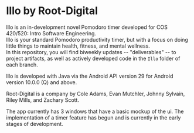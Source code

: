 # Illo by Root-Digital  
Illo is an in-development novel Pomodoro timer developed for COS 420/520: Intro Software Engineering.  
Illo is your standard Pomodoro productivity timer, but with a focus on doing little things to maintain health, fitness, and mental wellness.  
In this repository, you will find biweekly updates -- "deliverables" -- to project artifacts, as well as actively developed code in the `Illo` folder of each branch.  
  
Illo is developed with Java via the Android API version 29 for Android version 10.0.0 (Q) and above. 
  
Root-Digital is a company by Cole Adams, Evan Mutchler, Johnny Sylvain, Riley Mills, and Zachary Scott.

The app currently has 3 windows that have a basic mockup of the ui. The implementation of a timer feature has begun and is currently in the early stages of development.